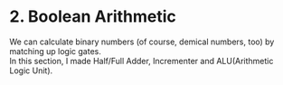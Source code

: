 # 2. Boolean Arithmetic
We can calculate binary numbers (of course, demical numbers, too) by matching up logic gates.<br>
In this section, I made Half/Full Adder, Incrementer and ALU(Arithmetic Logic Unit).<br>
